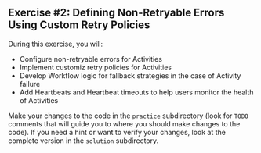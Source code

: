 ## Exercise #2: Defining Non-Retryable Errors Using Custom Retry Policies

During this exercise, you will:

- Configure non-retryable errors for Activities
- Implement customiz retry policies for Activities
- Develop Workflow logic for fallback strategies in the case of Activity failure
- Add Heartbeats and Heartbeat timeouts to help users monitor the health of Activities

Make your changes to the code in the `practice` subdirectory (look for
`TODO` comments that will guide you to where you should make changes to
the code). If you need a hint or want to verify your changes, look at
the complete version in the `solution` subdirectory.

